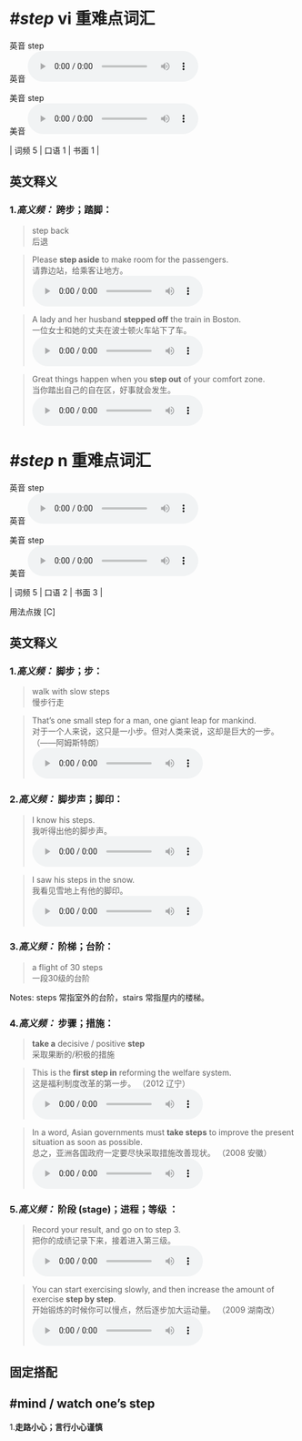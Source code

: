 # ***\#step*** vi  重难点词汇
英音 step  
英音
<audio src="./media/step-B.aac" controls="controls"></audio>

美音 step  
美音
<audio src="./media/step.aac" controls="controls"></audio>



| 词频 5 | 口语 1 | 书面 1 |  

英文释义
---
### 1.*高义频：* **跨步；踏脚：**  

 > step back  
 > 后退    

 > Please **step aside** to make room for the passengers.  
 > 请靠边站，给乘客让地方。    
<audio src="./media/step-8.aac" controls="controls"></audio>

 > A lady and her husband **stepped off** the train in Boston.  
 > 一位女士和她的丈夫在波士顿火车站下了车。    
<audio src="./media/step-9.aac" controls="controls"></audio>

 > Great things happen when you **step out** of your comfort zone.  
 > 当你踏出自己的自在区，好事就会发生。    
<audio src="./media/step50.aac" controls="controls"></audio>


# ***\#step*** n  重难点词汇
英音 step  
英音
<audio src="./media/step-B.aac" controls="controls"></audio>

美音 step  
美音
<audio src="./media/step.aac" controls="controls"></audio>



| 词频 5 | 口语 2 | 书面 3 |  

用法点拨  [C]

英文释义
---
### 1.*高义频：* **脚步；步：**  

 > walk with slow steps  
 > 慢步行走    

 > That’s one small step for a man, one giant leap for mankind.  
 > 对于一个人来说，这只是一小步。但对人类来说，这却是巨大的一步。  （——阿姆斯特朗）  
<audio src="./media/step-1.aac" controls="controls"></audio>

### 2.*高义频：* **脚步声；脚印：**  

 > I know his steps.  
 > 我听得出他的脚步声。    
<audio src="./media/step-2.aac" controls="controls"></audio>

 > I saw his steps in the snow.  
 > 我看见雪地上有他的脚印。    
<audio src="./media/step-3.aac" controls="controls"></audio>

### 3.*高义频：* **阶梯；台阶：**  

 > a flight of 30 steps  
 > 一段30级的台阶    

Notes: steps 常指室外的台阶，stairs 常指屋内的楼梯。  
### 4.*高义频：* **步骤；措施：**  

 > **take a** decisive / positive **step**  
 > 采取果断的/积极的措施    

 > This is the **first step in** reforming the welfare system.  
 > 这是福利制度改革的第一步。  （2012 辽宁）  
<audio src="./media/step-4.aac" controls="controls"></audio>

 > In a word, Asian governments must **take steps** to improve the present situation as soon as possible.  
 > 总之，亚洲各国政府一定要尽快采取措施改善现状。  （2008 安徽）  
<audio src="./media/step-5.aac" controls="controls"></audio>

### 5.*高义频：* **阶段 (stage)；进程；等级 ：**  

 > Record your result, and go on to step 3.  
 > 把你的成绩记录下来，接着进入第三级。    
<audio src="./media/step-6.aac" controls="controls"></audio>

 > You can start exercising slowly, and then increase the amount of exercise **step by step**.  
 > 开始锻炼的时候你可以慢点，然后逐步加大运动量。  （2009 湖南改）  
<audio src="./media/step-7.aac" controls="controls"></audio>


固定搭配
---
## \#mind / watch one’s step
1.**走路小心；言行小心谨慎**  


